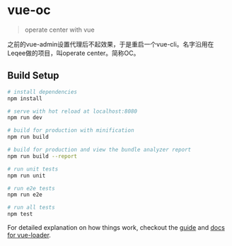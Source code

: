 # vue-oc

> operate center with vue

之前的vue-admin设置代理后不起效果，于是重启一个vue-cli。名字沿用在Leqee做的项目，叫operate center。简称OC。


## Build Setup

``` bash
# install dependencies
npm install

# serve with hot reload at localhost:8080
npm run dev

# build for production with minification
npm run build

# build for production and view the bundle analyzer report
npm run build --report

# run unit tests
npm run unit

# run e2e tests
npm run e2e

# run all tests
npm test
```

For detailed explanation on how things work, checkout the [guide](http://vuejs-templates.github.io/webpack/) and [docs for vue-loader](http://vuejs.github.io/vue-loader).

